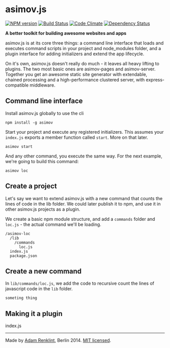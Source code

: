 asimov.js
================

[![NPM version](https://badge.fury.io/js/asimov.js.png)](http://badge.fury.io/js/asimov.js) [![Build Status](https://travis-ci.org/adamrenklint/asimov.js.png?branch=master)](https://travis-ci.org/adamrenklint/asimov.js) [![Code Climate](https://codeclimate.com/github/adamrenklint/asimov.js.png)](https://codeclimate.com/github/adamrenklint/asimov.js) [![Dependency Status](https://david-dm.org/adamrenklint/asimov.js.png?theme=shields.io)](https://david-dm.org/adamrenklint/asimov.js)

**A better toolkit for building awesome websites and apps**

asimov.js is at its core three things: a command line interface that loads and executes command scripts in your project and node_modules folder, and a plugin interface for adding initializers and extend the app lifecycle.

On it's own, asimov.js doesn't really do much - it leaves all heavy lifting to plugins. The two most basic ones are asimov-pages and asimov-server. Together you get an awesome static site generator with extendable, chained processing and a high-performance clustered server, with express-compatible middleware.

## Command line interface

Install asimov.js globally to use the cli

```
npm install -g asimov
```

Start your project and execute any registered initializers. This assumes your ```index.js``` exports a member function called ```start```. More on that later.

```
asimov start
```

And any other command, you execute the same way. For the next example, we're going to build this command:

```
asimov loc
```

## Create a project

Let's say we want to extend asimov.js with a new command that counts the lines of code in the lib folder. We could later publish it to npm, and use it in other asimov.js projects as a plugin.

We create a basic npm module structure, and add a ```commands``` folder and ```loc.js``` - the actual command we'll be loading.

```
/asimov-loc
  /lib
    /commands
      loc.js
  index.js
  package.json
```

## Create a new command

In ```lib/commands/loc.js```, we add the code to recursive count the lines of javascript code in the ```lib``` folder.

```
someting thing
```

## Making it a plugin

index.js

---

Made by [Adam Renklint](http://adamrenklint.com), Berlin 2014. [MIT licensed](https://github.com/adamrenklint/asimov.js/blob/master/LICENSE).
